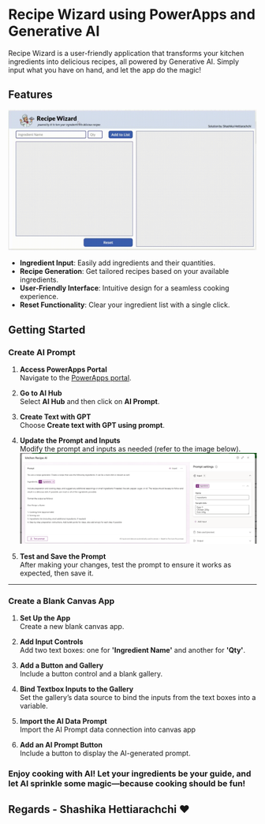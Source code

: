 # Recipe Wizard using PowerApps and Generative AI

Recipe Wizard is a user-friendly application that transforms your kitchen ingredients into delicious recipes, all powered by Generative AI. Simply input what you have on hand, and let the app do the magic!

## Features

![Intro](./localImages/kitchenApp.gif)

- **Ingredient Input**: Easily add ingredients and their quantities.
- **Recipe Generation**: Get tailored recipes based on your available ingredients.
- **User-Friendly Interface**: Intuitive design for a seamless cooking experience.
- **Reset Functionality**: Clear your ingredient list with a single click.

## Getting Started

### Create AI Prompt

1. **Access PowerApps Portal**  
   Navigate to the [PowerApps portal](https://make.powerapps.com).

2. **Go to AI Hub**  
   Select **AI Hub** and then click on **AI Prompt**.

3. **Create Text with GPT**  
   Choose **Create text with GPT using prompt**.

4. **Update the Prompt and Inputs**  
   Modify the prompt and inputs as needed (refer to the image below).  
   ![Intro](./localImages/AIPrompt.png)

5. **Test and Save the Prompt**  
   After making your changes, test the prompt to ensure it works as expected, then save it.

---

### Create a Blank Canvas App

1. **Set Up the App**  
   Create a new blank canvas app.

2. **Add Input Controls**  
   Add two text boxes: one for **'Ingredient Name'** and another for **'Qty'**.

3. **Add a Button and Gallery**  
   Include a button control and a blank gallery.

4. **Bind Textbox Inputs to the Gallery**  
   Set the gallery’s data source to bind the inputs from the text boxes into a variable.

5. **Import the AI Data Prompt**  
   Import the AI Prompt data connection into canvas app

6. **Add an AI Prompt Button**  
   Include a button to display the AI-generated prompt.

### Enjoy cooking with AI! Let your ingredients be your guide, and let AI sprinkle some magic—because cooking should be fun!

## Regards - Shashika Hettiarachchi ❤️
